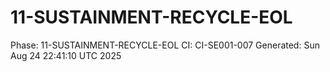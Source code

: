 # 11-SUSTAINMENT-RECYCLE-EOL
Phase: 11-SUSTAINMENT-RECYCLE-EOL
CI: CI-SE001-007
Generated: Sun Aug 24 22:41:10 UTC 2025
